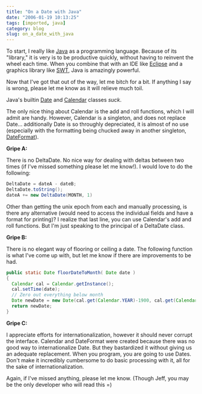 ```yaml
---
title: "On a Date with Java"
date: "2006-01-19 10:13:25"
tags: [imported, java]
category: blog
slug: on_a_date_with_java
---
```


To start, I really like <a title="Cup of Jo" href="http://www.java.com/en/">Java</a> as a programming language. Because of its "library," it is very is to be productive quickly, without having to reinvent the wheel each time. When you combine that with an IDE like <a title="A godsend..." href="http://www.eclipse.org/">Eclipse</a> and a graphics library like <a title="The only Java glib" href="http://www.eclipse.org/swt/">SWT</a>, Java is amazingly powerful.

Now that I've got that out of the way, let me bitch for a bit. If anything I say is wrong, please let me know as it will relieve much toil.

Java's builtin <a title="java.util.Date" href="http://java.sun.com/j2se/1.4.2/docs/api/java/util/Date.html">Date</a> and <a title="java.util.Calendar" href="http://java.sun.com/j2se/1.4.2/docs/api/java/util/Calendar.html">Calendar</a> classes <em>suck</em>.

The only nice thing about Calendar is the add and roll functions, which I will admit are handy. However, Calendar is a singleton, and does not replace Date... additionally Date is so throughly depreciated, it is almost of no use (especially with the formatting being chucked away in another singleton, <a title="java.text.DateFormat" href="http://java.sun.com/j2se/1.4.2/docs/api/java/text/DateFormat.html">DateFormat</a>).

<strong>Gripe A:</strong>

There is no DeltaDate. No nice way for dealing with deltas between two times (if I've missed something please let me know!). I would love to do the following:

```java
DeltaDate = dateA - dateB;
DeltaDate.toString();
dateA += new DeltaDate(MONTH, 1)
```

Other than getting the unix epoch from each and manually processing, is there any alternative (would need to access the individual fields and have a format for printing)? I realize that last line, you can use Calendar's add and roll functions. But I'm just speaking to the principal of a DeltaDate class.

<strong>Gripe B:</strong>

There is no elegant way of flooring or ceiling a date. The following function is what I've come up with, but let me know if there are improvements to be had.

```java
public static Date floorDateToMonth( Date date )
{
  Calendar cal = Calendar.getInstance();
  cal.setTime(date);
  // Zero out everything below month
  Date newDate = new Date(cal.get(Calendar.YEAR)-1900, cal.get(Calendar.MONTH)-1, 1, 0, 0, 0);
  return newDate;
}
```

<strong>Gripe C:</strong>

I appreciate efforts for internationalization, however it should never corrupt the interface. Calendar and DateFormat were created because there was no good way to internationalize Date. But they bastardized it without giving us an adequate replacement. When you program, you are going to use Dates. Don't make it incredibly cumbersome to do basic processing with it, all for the sake of internationalization.

Again, if I've missed anything, please let me know. (Though Jeff, you may be the only developer who will read this =)
